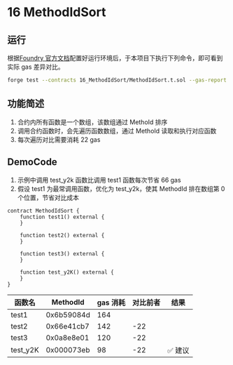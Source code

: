 # 16 MethodIdSort

## 运行

根据[Foundry 官方文档](https://getfoundry.sh/)配置好运行环境后，于本项目下执行下列命令，即可看到实际 gas 差异对比。

```bash
forge test --contracts 16_MethodIdSort/MethodIdSort.t.sol --gas-report
```

## 功能简述

1. 合约内所有函数是一个数组，该数组通过 MethoId 排序
2. 调用合约函数时，会先遍历函数数组，通过 MethoId 读取和执行对应函数
3. 每次遍历对比需要消耗 22 gas

## DemoCode

1. 示例中调用 test_y2k 函数比调用 test1 函数每次节省 66 gas
2. 假设 test1 为最常调用函数，优化为 test_y2k，使其 MethodId 排在数组第 0 个位置，节省对比成本
    
```solidity
contract MethodIdSort {
    function test1() external {
    }

    function test2() external {
    }

    function test3() external {
    }

    function test_y2K() external {
    }
}
```

| 函数名   | MethodId   | gas 消耗 | 对比前者 | 结果    |
| -------- | ---------- | -------- | -------- | ------- |
| test1    | 0x6b59084d | 164      |          |         |
| test2    | 0x66e41cb7 | 142      | -22      |
| test3    | 0x0a8e8e01 | 120      | -22      |
| test_y2K | 0x000073eb | 98       | -22      | ✅ 建议 |
